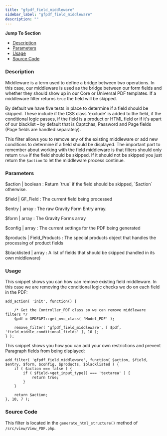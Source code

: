 ```yaml
---
title: "gfpdf_field_middleware"
sidebar_label: "gfpdf_field_middleware"
description: ""
---
```


**Jump To Section**

* [Description](#description)
* [Parameters](#parameters)
* [Usage](#usage)
* [Source Code](#source-code)

### Description

Middleware is a term used to define a bridge between two operations. In this case, our middleware is used as the bridge between our form fields and whether they should show up in our Core or Universal PDF templates. If a middleware filter returns `true` the field will be skipped.

By default we have five tests in place to determine if a field should be skipped. These include if the CSS class 'exclude' is added to the field, if the conditional logic passes, if the field is a product or HTML field or if it's apart of our blacklist – by default that is Captchas, Password and Page fields (Page fields are handled separately).

This filter allows you to remove any of the existing middleware or add new conditions to determine if a field should be displayed. The important part to remember about working with the field middleware is that filters should only return `true` if the field should be skipped. If it should not be skipped you just return the `$action` to let the middleware process continue.

### Parameters

$action | boolean
:    Return `true` if the field should be skipped, `$action` otherwise.

$field | GF_Field
:    The current field being processed

$entry | array
:    The raw Gravity Form Entry array.

$form | array
:    The Gravity Forms array

$config | array
:    The current settings for the PDF being generated

$products | Field_Products
:    The special products object that handles the processing of product fields

$blacklisted | array
:    A list of fields that should be skipped (handled in its own middleware)

### Usage

This snippet shows you can how can remove existing field middleware. In this case we are removing the conditional logic checks we do on each field in the PDF:

```
add_action( 'init', function() {

	/* Get the Controller_PDF class so we can remove middleware filters */
	$pdf = GPDFAPI::get_mvc_class( 'Model_PDF' );

	remove_filter( 'gfpdf_field_middleware', [ $pdf, 'field_middle_conditional_fields' ], 10 );
} );
```

This snippet shows you how you can add your own restrictions and prevent Paragraph fields from being displayed:

```
add_filter( 'gfpdf_field_middleware', function( $action, $field, $entry, $form, $config, $products, $blacklisted ) {
	if ( $action === false ) {
		if ( $field->get_input_type() === 'textarea' ) {
			return true;
		}
	}

	return $action;
}, 10, 7 );
```

### Source Code

This filter is located in the `generate_html_structure()` method of `/src/view/View_PDF.php`.